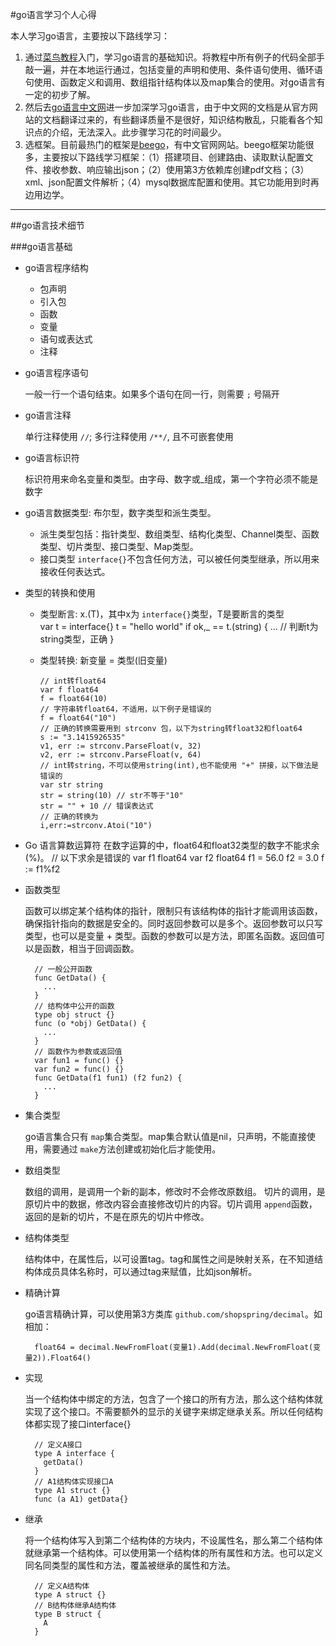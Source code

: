 #go语言学习个人心得

本人学习go语言，主要按以下路线学习：

1. 通过[菜鸟教程](http://www.runoob.com/go/go-tutorial.html)入门，学习go语言的基础知识。将教程中所有例子的代码全部手敲一遍，并在本地运行通过，包括变量的声明和使用、条件语句使用、循环语句使用、函数定义和调用、数组指针结构体以及map集合的使用。对go语言有一定的初步了解。
2. 然后去[go语言中文网](http://docscn.studygolang.com/doc/)进一步加深学习go语言，由于中文网的文档是从官方网站的文档翻译过来的，有些翻译质量不是很好，知识结构散乱，只能看各个知识点的介绍，无法深入。此步骤学习花的时间最少。
3. 选框架。目前最热门的框架是[beego](https://beego.me/)，有中文官网网站。beego框架功能很多，主要按以下路线学习框架：（1）搭建项目、创建路由、读取默认配置文件、接收参数、响应输出json；（2）使用第3方依赖库创建pdf文档；（3）xml、json配置文件解析；（4）mysql数据库配置和使用。其它功能用到时再边用边学。

********************************************************************************

##go语言技术细节

###go语言基础

* go语言程序结构
  * 包声明
  * 引入包
  * 函数
  * 变量
  * 语句或表达式
  * 注释

* go语言程序语句

  一般一行一个语句结束。如果多个语句在同一行，则需要 `;` 号隔开
  
* go语言注释
  
  单行注释使用 `//`; 多行注释使用 `/**/`, 且不可嵌套使用
  
* go语言标识符

  标识符用来命名变量和类型。由字母、数字或_组成，第一个字符必须不能是数字
  
* go语言数据类型: 布尔型，数字类型和派生类型。  
  * 派生类型包括：指针类型、数组类型、结构化类型、Channel类型、函数类型、切片类型、接口类型、Map类型。  
  * 接口类型 `interface{}`不包含任何方法，可以被任何类型继承，所以用来接收任何表达式。  
  
* 类型的转换和使用
  * 类型断言: x.(T)，其中x为 `interface{}`类型，T是要断言的类型      
        var t = interface{}
        t = "hello world"
        if ok,_ == t.(string) {
          ... // 判断t为string类型，正确
        }
    
  * 类型转换: 新变量 = 类型(旧变量)
    
        // int转float64
        var f float64
        f = float64(10)
        // 字符串转float64，不适用，以下例子是错误的
        f = float64("10")
        // 正确的转换需要用到 strconv 包，以下为string转float32和float64
        s := "3.1415926535"
        v1, err := strconv.ParseFloat(v, 32)
        v2, err := strconv.ParseFloat(v, 64)
        // int转string，不可以使用string(int),也不能使用 "+" 拼接，以下做法是错误的
        var str string
        str = string(10) // str不等于"10"
        str = "" + 10 // 错误表达式
        // 正确的转换为
        i,err:=strconv.Atoi("10")
     
* Go 语言算数运算符
  在数字运算的中，float64和float32类型的数字不能求余(%)。
      // 以下求余是错误的
      var f1 float64
      var f2 float64
      f1 = 56.0
      f2 = 3.0
      f := f1%f2
  
* 函数类型

  函数可以绑定某个结构体的指针，限制只有该结构体的指针才能调用该函数，确保指针指向的数据是安全的。同时返回参数可以是多个。返回参数可以只写类型，也可以是变量 + 类型。函数的参数可以是方法，即匿名函数。返回值可以是函数，相当于回调函数。
    
        // 一般公开函数
        func GetData() {
          ...
        }
        // 结构体中公开的函数
        type obj struct {}
        func (o *obj) GetData() {
          ...
        }
        // 函数作为参数或返回值
        var fun1 = func() {}
        var fun2 = func() {}
        func GetData(f1 fun1) (f2 fun2) {
          ...
        }
    
* 集合类型

  go语言集合只有 `map`集合类型。map集合默认值是nil，只声明，不能直接使用，需要通过 `make`方法创建或初始化后才能使用。
  
* 数组类型

  数组的调用，是调用一个新的副本，修改时不会修改原数组。
  切片的调用，是原切片中的数据，修改内容会直接修改切片的内容。切片调用 `append`函数，返回的是新的切片，不是在原先的切片中修改。
* 结构体类型

  结构体中，在属性后，以可设置tag。tag和属性之间是映射关系，在不知道结构体成员具体名称时，可以通过tag来赋值，比如json解析。
  
* 精确计算

  go语言精确计算，可以使用第3方类库 `github.com/shopspring/decimal`。如相加：
     
        float64 = decimal.NewFromFloat(变量1).Add(decimal.NewFromFloat(变量2)).Float64()
    
  
* 实现
  
  当一个结构体中绑定的方法，包含了一个接口的所有方法，那么这个结构体就实现了这个接口。不需要额外的显示的关键字来绑定继承关系。所以任何结构体都实现了接口interface{}
     
        // 定义A接口
        type A interface {
          getData()
        }
        // A1结构体实现接口A
        type A1 struct {}
        func (a A1) getData{}
     
* 继承

  将一个结构体写入到第二个结构体的方块内，不设属性名，那么第二个结构体就继承第一个结构体。可以使用第一个结构体的所有属性和方法。也可以定义同名同类型的属性和方法，覆盖被继承的属性和方法。
        
        // 定义A结构体
        type A struct {}
        // B结构体继承A结构体
        type B struct {
          A
        }
     

